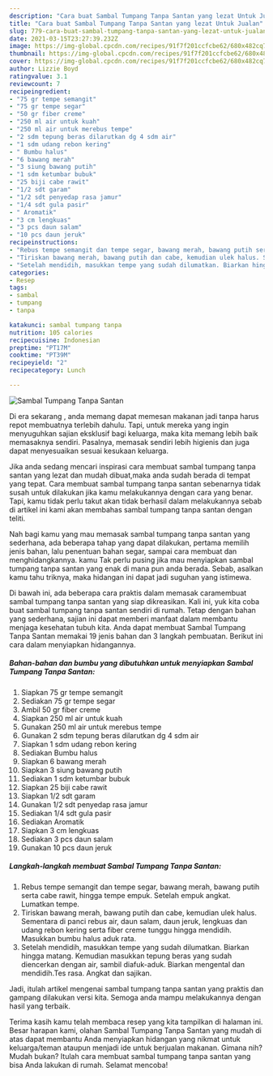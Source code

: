 ```yaml
---
description: "Cara buat Sambal Tumpang Tanpa Santan yang lezat Untuk Jualan"
title: "Cara buat Sambal Tumpang Tanpa Santan yang lezat Untuk Jualan"
slug: 779-cara-buat-sambal-tumpang-tanpa-santan-yang-lezat-untuk-jualan
date: 2021-03-15T23:27:39.232Z
image: https://img-global.cpcdn.com/recipes/91f7f201ccfcbe62/680x482cq70/sambal-tumpang-tanpa-santan-foto-resep-utama.jpg
thumbnail: https://img-global.cpcdn.com/recipes/91f7f201ccfcbe62/680x482cq70/sambal-tumpang-tanpa-santan-foto-resep-utama.jpg
cover: https://img-global.cpcdn.com/recipes/91f7f201ccfcbe62/680x482cq70/sambal-tumpang-tanpa-santan-foto-resep-utama.jpg
author: Lizzie Boyd
ratingvalue: 3.1
reviewcount: 7
recipeingredient:
- "75 gr tempe semangit"
- "75 gr tempe segar"
- "50 gr fiber creme"
- "250 ml air untuk kuah"
- "250 ml air untuk merebus tempe"
- "2 sdm tepung beras dilarutkan dg 4 sdm air"
- "1 sdm udang rebon kering"
- " Bumbu halus"
- "6 bawang merah"
- "3 siung bawang putih"
- "1 sdm ketumbar bubuk"
- "25 biji cabe rawit"
- "1/2 sdt garam"
- "1/2 sdt penyedap rasa jamur"
- "1/4 sdt gula pasir"
- " Aromatik"
- "3 cm lengkuas"
- "3 pcs daun salam"
- "10 pcs daun jeruk"
recipeinstructions:
- "Rebus tempe semangit dan tempe segar, bawang merah, bawang putih serta cabe rawit, hingga tempe empuk. Setelah empuk angkat. Lumatkan tempe."
- "Tiriskan bawang merah, bawang putih dan cabe, kemudian ulek halus. Sementara di panci rebus air, daun salam, daun jeruk, lengkuas dan udang rebon kering serta fiber creme tunggu hingga mendidih. Masukkan bumbu halus aduk rata."
- "Setelah mendidih, masukkan tempe yang sudah dilumatkan. Biarkan hingga matang. Kemudian masukkan tepung beras yang sudah diencerkan dengan air, sambil diafuk-aduk. Biarkan mengental dan mendidih.Tes rasa. Angkat dan sajikan."
categories:
- Resep
tags:
- sambal
- tumpang
- tanpa

katakunci: sambal tumpang tanpa 
nutrition: 105 calories
recipecuisine: Indonesian
preptime: "PT17M"
cooktime: "PT39M"
recipeyield: "2"
recipecategory: Lunch

---
```



![Sambal Tumpang Tanpa Santan](https://img-global.cpcdn.com/recipes/91f7f201ccfcbe62/680x482cq70/sambal-tumpang-tanpa-santan-foto-resep-utama.jpg)

Di era  sekarang , anda memang dapat memesan makanan jadi tanpa harus repot membuatnya terlebih dahulu. Tapi, untuk mereka yang ingin menyuguhkan sajian eksklusif bagi keluarga, maka kita memang lebih baik memasaknya sendiri. Pasalnya, memasak sendiri lebih higienis dan juga dapat menyesuaikan sesuai kesukaan keluarga.

Jika anda sedang mencari inspirasi cara membuat sambal tumpang tanpa santan yang lezat dan mudah dibuat,maka anda sudah berada di tempat yang tepat. Cara membuat sambal tumpang tanpa santan  sebenarnya tidak susah untuk dilakukan jika kamu melakukannya dengan cara yang benar. Tapi, kamu tidak perlu takut akan tidak berhasil dalam melakukannya 
sebab di artikel ini kami akan membahas sambal tumpang tanpa santan dengan teliti.  



Nah bagi kamu yang mau memasak sambal tumpang tanpa santan yang sederhana, ada beberapa tahap yang dapat dilakukan, pertama memilih jenis bahan, lalu penentuan bahan segar, sampai cara membuat dan menghidangkannya. kamu Tak perlu pusing jika mau menyiapkan sambal tumpang tanpa santan yang enak di mana pun anda berada. Sebab, asalkan kamu  tahu triknya, maka hidangan ini dapat jadi suguhan yang istimewa.

Di bawah ini, ada beberapa cara praktis  dalam memasak caramembuat sambal tumpang tanpa santan yang siap dikreasikan. Kali ini, yuk kita coba buat sambal tumpang tanpa santan sendiri di rumah. Tetap dengan bahan yang sederhana, sajian ini dapat memberi manfaat dalam membantu menjaga kesehatan tubuh kita. Anda dapat membuat Sambal Tumpang Tanpa Santan memakai 19 jenis bahan dan 3 langkah pembuatan. Berikut ini cara dalam menyiapkan hidangannya.

<!--inarticleads1-->

##### Bahan-bahan dan bumbu yang dibutuhkan untuk menyiapkan Sambal Tumpang Tanpa Santan:

1. Siapkan 75 gr tempe semangit
1. Sediakan 75 gr tempe segar
1. Ambil 50 gr fiber creme
1. Siapkan 250 ml air untuk kuah
1. Gunakan 250 ml air untuk merebus tempe
1. Gunakan 2 sdm tepung beras dilarutkan dg 4 sdm air
1. Siapkan 1 sdm udang rebon kering
1. Sediakan  Bumbu halus
1. Siapkan 6 bawang merah
1. Siapkan 3 siung bawang putih
1. Sediakan 1 sdm ketumbar bubuk
1. Siapkan 25 biji cabe rawit
1. Siapkan 1/2 sdt garam
1. Gunakan 1/2 sdt penyedap rasa jamur
1. Sediakan 1/4 sdt gula pasir
1. Sediakan  Aromatik
1. Siapkan 3 cm lengkuas
1. Sediakan 3 pcs daun salam
1. Gunakan 10 pcs daun jeruk




<!--inarticleads2-->

##### Langkah-langkah membuat Sambal Tumpang Tanpa Santan:

1. Rebus tempe semangit dan tempe segar, bawang merah, bawang putih serta cabe rawit, hingga tempe empuk. Setelah empuk angkat. Lumatkan tempe.
1. Tiriskan bawang merah, bawang putih dan cabe, kemudian ulek halus. Sementara di panci rebus air, daun salam, daun jeruk, lengkuas dan udang rebon kering serta fiber creme tunggu hingga mendidih. Masukkan bumbu halus aduk rata.
1. Setelah mendidih, masukkan tempe yang sudah dilumatkan. Biarkan hingga matang. Kemudian masukkan tepung beras yang sudah diencerkan dengan air, sambil diafuk-aduk. Biarkan mengental dan mendidih.Tes rasa. Angkat dan sajikan.




Jadi, itulah artikel mengenai  sambal tumpang tanpa santan  yang praktis dan gampang dilakukan versi kita. Semoga anda mampu melakukannya dengan hasil yang terbaik. 

Terima kasih kamu telah membaca resep yang kita tampilkan di halaman ini. Besar harapan kami, olahan  Sambal Tumpang Tanpa Santan yang mudah di atas dapat membantu Anda menyiapkan hidangan yang nikmat untuk keluarga/teman ataupun menjadi ide untuk berjualan makanan. Gimana nih? Mudah bukan? Itulah cara membuat sambal tumpang tanpa santan yang bisa Anda lakukan di rumah. Selamat mencoba!

